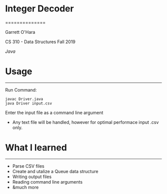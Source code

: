 # Integer Decoder
==============

Garrett O'Hara

CS 310 - Data Structures Fall 2019

*Java*

# Usage
------------

Run Command:

	javac Driver.java
  	java Driver input.csv

Enter the input file as a command line argument
- Any text file will be handled, however for optimal
  performace input .csv only.
  
# What I learned
------------
* Parse CSV files
* Create and utalize a Queue data structure
* Writing output files
* Reading command line arguments
* &much more
